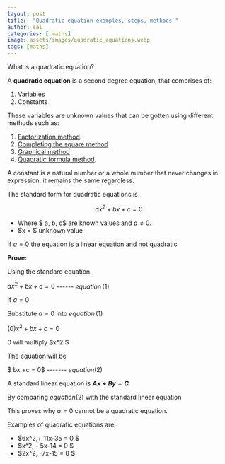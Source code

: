 ```yaml
---
layout: post
title:  "Quadratic equation-examples, steps, methods "
author: sal
categories: [ maths]
image: assets/images/quadratic_equations.webp
tags: [maths]
---
```


What is a quadratic equation?

A <b>quadratic equation</b> is a second degree equation, that comprises of:
1. Variables
2. Constants

These variables are unknown values that can be gotten using different methods such as:
1. [Factorization method](https://www.cuemath.com/algebra/factorization-of-quadratic-equations/#:~:text=Steps%20to%20factorize%20quadratic%20equation,%2B%20c%2Fa%20%3D%200.).
2. [Completing the square method](../completing-the-square)
3. [Graphical method](https://www.nagwa.com/en/explainers/612170817959/)
4. [Quadratic formula method](../quadratic-formula/).

A constant is a natural number or a whole number that never changes in expression, it remains the same regardless.

The standard form for quadratic equations is

$$ax^2 + bx +c = 0$$

- Where $ a, b, c$ are known values and $a \neq 0$.
- $x = $   unknown value 

If  $a =  0$ the equation is a linear equation and not quadratic

<b>Prove:</b>

Using the standard equation.

$ax^2 + bx +c = 0$ ------  $equation \,(1)$ 

If    $a =  0$ 

Substitute   $a =  0$ into $equation \,(1)$

$(0)x^2 + bx +c = 0$

0 will multiply $x^2 $

The equation will be

$ bx +c = 0$ ------- $equation (2)$

A standard linear equation is <b>$Ax+By = C$</b>

By comparing $equation (2)$ with the standard linear equation

This proves why $a =  0$ cannot be a quadratic equation.

Examples of quadratic equations are:

- $6x^2\,+ 11x-35 = 0 $
- $x^2\, - 5x-14 = 0 $
- $2x^2\, -7x-15 = 0 $
